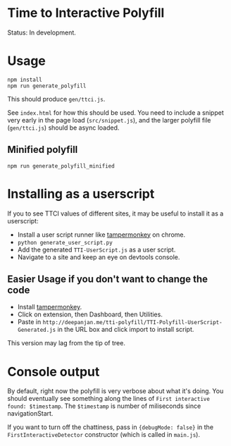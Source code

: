 Time to Interactive Polyfill
============================

Status: In development.

# Usage

```shell
npm install
npm run generate_polyfill
```

This should produce `gen/ttci.js`.

See `index.html` for how this should be used. You need to include a snippet very early in the page load (`src/snippet.js`), and the larger polyfill file (`gen/ttci.js`) should be async loaded.


## Minified polyfill

```shell
npm run generate_polyfill_minified
```

# Installing as a userscript
If you to see TTCI values of different sites, it may be useful to install it as a userscript: 

- Install a user script runner like [tampermonkey](https://chrome.google.com/webstore/detail/tampermonkey/dhdgffkkebhmkfjojejmpbldmpobfkfo?hl=en) on chrome.
- `python generate_user_script.py`
- Add the generated `TTI-UserScript.js` as a user script.
- Navigate to a site and keep an eye on devtools console.


## Easier Usage if you don't want to change the code

- Install [tampermonkey](https://chrome.google.com/webstore/detail/tampermonkey/dhdgffkkebhmkfjojejmpbldmpobfkfo?hl=en).
- Click on extension, then Dashboard, then Utilities.
- Paste in `http://deepanjan.me/tti-polyfill/TTI-Polyfill-UserScript-Generated.js` in the URL box and click import to install script.

This version may lag from the tip of tree.

# Console output

By default, right now the polyfill is very verbose about what it's doing. You
should eventually see something along the lines of `First interactive found:
$timestamp`. The `$timestamp` is number of miliseconds since navigationStart.

If you want to turn off the chattiness, pass in `{debugMode: false}` in the
`FirstInteractiveDetector` constructor (which is called in `main.js`).
